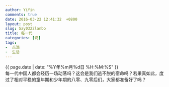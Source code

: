 ```yaml
---
author: YiYin
comments: true
date: 2016-03-22 12:41:32  +0800
layout: post
slug: Say0322lanbo
title: 每一代
categories: [说]
tags:
-  点滴
-  生活
---
```

<div class="saying">
<div class="timestamp">{{ page.date | date: "%Y年%m月%d日 %H:%M:%S" }}</div>
每一代中国人都会经历一场动荡吗？这会是我们逃不脱的宿命吗？若果真如此，度过了相对平稳的童年期和少年期的八零、九零后们，大家都准备好了吗？
</div>